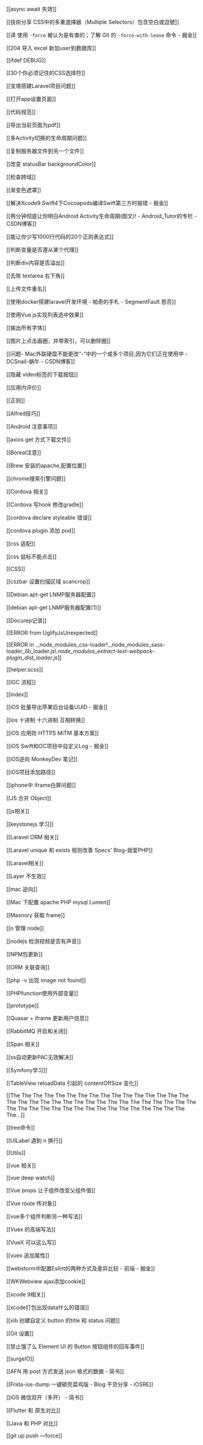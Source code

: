 [[async await 失效]]

[[技術分享 CSS中的多重選擇器（Multiple Selectors）包含空白或逗號]]

[[译 使用 `-force` 被认为是有害的；了解 Git 的 `-force-with-lease` 命令 - 掘金]]

[[204 导入 excel 新加user到数据库]]

[[ifdef DEBUG]]

[[30个你必须记住的CSS选择符]]

[[宝塔搭建Laravel项目问题]]

[[打开app设置页面]]

[[代码规范]]

[[导出当前页面为pdf]]

[[多Activity切换的生命周期问题]]

[[复制服务器文件到另一个文件]]

[[改变 statusBar backgroundColor]]

[[检查跨域]]

[[渐变色遮罩]]

[[解决Xcode9 Swift4下Cocoapods编译Swift第三方时报错 - 掘金]]

[[两分钟彻底让你明白Android Activity生命周期(图文)! - Android_Tutor的专栏 - CSDN博客]]

[[能让你少写1000行代码的20个正则表达式]]

[[判断变量是否遵从某个代理]]

[[判断div内容是否溢出]]

[[去除 textarea 右下角]]

[[上传文件重名]]

[[使用docker搭建laravel开发环境 - 帕奇的手札 - SegmentFault 思否]]

[[使用Vue.js实现列表选中效果]]

[[输出所有字体]]

[[图片上点击画圈，并带索引，可以删除圈]]

[[问题- Mac外联硬盘不能更改“-”中的一个或多个项目,因为它们正在使用中 - DCSnail-蜗牛 - CSDN博客]]

[[隐藏 video标签的下载按钮]]

[[应用内评价]]

[[正则]]

[[Alfred技巧]]

[[Android 注意事项]]

[[axios get 方式下载文件]]

[[Boreal注意]]

[[Brew 安装的apache,配置位置]]

[[chrome搜索引擎问题]]

[[Cordova 相关]]

[[Cordova 写hook 修改gradle]]

[[cordova declare styleable 错误]]

[[cordova plugin 添加 pod]]

[[css 适配]]

[[css 鼠标不能点击]]

[[CSS]]

[[cszbar 设置扫描区域 scancrop]]

[[Debian apt-get LNMP服务器配置]]

[[debian apt-get LNMP服务器配置(1)]]

[[Docurep记录]]

[[ERROR from UglifyJsUnexpected]]

[[ERROR in ._node_modules_css-loader!._node_modules_sass-loader_lib_loader.js!._node_modules_extract-text-webpack-plugin_dist_loader.js_]]

[[helper.scss]]

[[IGC 流程]]

[[index]]

[[iOS 批量导出苹果后台设备UUID - 掘金]]

[[ios 十进制 十六进制 互相转换]]

[[iOS 应用防 HTTPS MiTM 基本方案]]

[[iOS Swift和OC项目中自定义Log - 掘金]]

[[iOS逆向 MonkeyDev 笔记]]

[[iOS项目添加路径]]

[[iphone中 iframe白屏问题]]

[[JS 合并 Object]]

[[js相关]]

[[keystonejs 学习]]

[[Laravel ORM 相关]]

[[Laravel unique 和 exists 规则改善 Specs' Blog-就爱PHP]]

[[Laravel相关]]

[[Layer 不生效]]

[[mac 逆向]]

[[Mac 下配置 apache PHP mysql Lumen]]

[[Masnory 获取 frame]]

[[n 管理 node]]

[[nodejs 检测视频是否有声音]]

[[NPM包更新]]

[[ORM 关联查询]]

[[php -v 出现 image not found]]

[[PHPfunction使用外部变量]]

[[prototype]]

[[Quasar + iframe 更新用户信息]]

[[RabbitMQ 开启和关闭]]

[[Span 相关]]

[[ss自动更新PAC无效解决]]

[[Symfony学习]]

[[TableView reloadData 引起的 contentOffSize 变化]]

[[The The The The The The The The The The The The The The The The The The The The The The The The The The The The The The The The The The The The The The The The The The The The The The The The The The...]]

[[tree命令]]

[[UILabel 遇到 n 换行]]

[[Utils]]

[[vue 相关]]

[[vue deep watch]]

[[Vue props 让子组件改变父组件值]]

[[Vue route 传对象]]

[[vue多个组件判断另一种写法]]

[[Vuex 的高端写法]]

[[VueX 可以这么写]]

[[vuex 追加属性]]

[[webstorm中配置Eslint的两种方式及差异比较 - 前端 - 掘金]]

[[WKWebview ajax添加cookie]]

[[xcode 9相关]]

[[xcode打包出现data什么的错误]]

[[xib 创建自定义 button 的title 和 status 问题]]

[[Git 设置]]

[[禁止饿了么 Element UI 的 Button 按钮组件的回车事件]]

[[surgeIO]]

[[AFN 用 post 方式发送 json 格式的数据 - 简书]]

[[Frida-ios-dump 一键砸壳菜鸡版 - Blog 干货分享 - iOSRE]]

[[iOS 微信双开（多开） - 简书]]

[[Flutter 和 原生对比]]

[[Java 和 PHP 对比]]

[[git up push —force]]